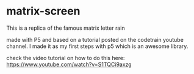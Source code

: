 # matrix-screen
This is a replica of the famous matrix letter rain

made with P5 and based on a tutorial posted on the codetrain youtube channel.
I made it as my first steps with p5 which is an awesome library.

check the video tutorial on how to do this here: https://www.youtube.com/watch?v=S1TQCi9axzg
